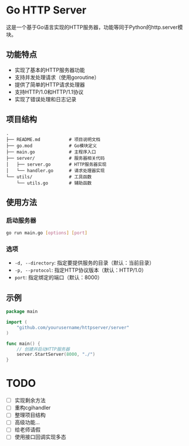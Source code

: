 # Go HTTP Server

这是一个基于Go语言实现的HTTP服务器，功能等同于Python的http.server模块。

## 功能特点

- 实现了基本的HTTP服务器功能
- 支持并发处理请求（使用goroutine）
- 提供了简单的HTTP请求处理器
- 支持HTTP/1.0和HTTP/1.1协议
- 实现了错误处理和日志记录

## 项目结构

```
.
├── README.md           # 项目说明文档
├── go.mod              # Go模块定义
├── main.go             # 主程序入口
├── server/             # 服务器相关代码
│   ├── server.go       # HTTP服务器实现
│   └── handler.go      # 请求处理器实现
└── utils/              # 工具函数
    └── utils.go        # 辅助函数
```

## 使用方法

### 启动服务器

```bash
go run main.go [options] [port]
```

### 选项

- `-d, --directory`: 指定要提供服务的目录（默认：当前目录）
- `-p, --protocol`: 指定HTTP协议版本（默认：HTTP/1.0）
- `port`: 指定绑定的端口（默认：8000）

## 示例

```go
package main

import (
    "github.com/yourusername/httpserver/server"
)

func main() {
    // 创建并启动HTTP服务器
    server.StartServer(8000, "./")
}
```
# TODO
- [ ] 实现剩余方法
- [ ] 重构cgihandler
- [ ] 整理项目结构
- [ ] 高级功能...
- [ ] 给老师请假
- [ ] 使用接口回调实现多态
